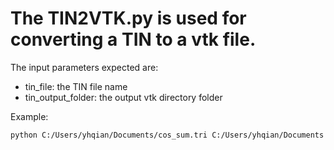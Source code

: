 # The TIN2VTK.py is used for converting a TIN to a vtk file.

The input parameters expected are:
- tin_file: the TIN file name
- tin_output_folder: the output vtk directory folder

Example:
```
python C:/Users/yhqian/Documents/cos_sum.tri C:/Users/yhqian/Documents
```

